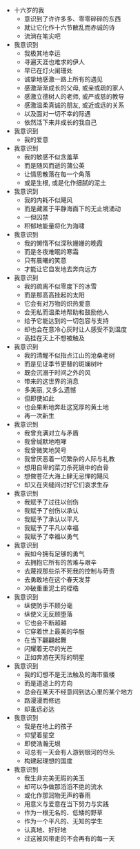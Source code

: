 - 十六岁的我
	- 意识到了许许多多、零零碎碎的东西
	- 就让它化作十六节散乱而赤诚的诗
	- 流淌在笔尖吧
- 我意识到
	- 我极其地幸运
	- 寻遍天涯也难求的伊人
	- 早已在灯火阑珊处
	- 诚挚地感激一路上所有的遇见
	- 感激渐渐成长的父母, 或亲或疏的家人
	- 感激立德树人的老师, 或严或慈的教导
	- 感激温柔真诚的朋友, 或近或远的关系
	- 以及面对一切不幸的际遇
	- 依然活下来并成长的我自己
- 我意识到
	- 我的爱意
- 我意识到
	- 我的敏感不似含羞草
	- 而是随风而逝的蒲公英
	- 让情思散落在每一个角落
	- 或是生根, 或是化作细腻的泥土
- 我意识到
	- 我的内耗不似飓风
	- 而是藏匿于平静海面下的无止境涌动
	- 一但囚禁
	- 积郁地能量将化为海啸
- 我意识到
	- 我的懒惰不似深秋姗姗的晚霞
	- 而是冬夜难眠的寒霜
	- 只有晨曦的笑意
	- 才能让它自发地去奔向远方
- 我意识到
	- 我的疏离不似零度下的冰雪
	- 而是那高高挂起的太阳
	- 它会有对万物的炽热爱意
	- 会无私而温柔地帮助和鼓励他人
	- 给予它能达到的一切包容与支持
	- 却也会在意冷心灰时让人感受不到温度
	- 高挂在天上不想被触及
- 我意识到
	- 我的清醒不似指点江山的沧桑老树
	- 而是见证季节更替的斑斓树叶
	- 既会沉溺于时间之外的风
	- 带来的这世界的消息
	- 多美丽, 又多么遗憾
	- 但即使如此
	- 也会果断地奔赴这宽厚的黄土地
	- 再一次新生
- 我意识到
	- 我曾充满对立与矛盾
	- 我曾缄默地咆哮
	- 我曾微笑地哭号
	- 我曾厌恶着一切繁杂的人际与礼教
	- 想用自卑的菜刀杀死镜中的白骨
	- 想做苍茫大海上肆无忌惮的飓风
	- 却又在夹缝间讨好它们哀求生存
- 我意识到
	- 我赋予了过往以创伤
	- 我赋予了创伤以承认
	- 我赋予了承认以平凡
	- 我赋予了平凡以幸福
	- 我赋予了幸福以勇气
- 我意识到
	- 我如今拥有足够的勇气
	- 去拥抱它所有的苦难与艰辛
	- 去蔑视那些杀不死我的控制与苛责
	- 去勇敢地在这个春天发芽
	- 冲破重重泥土的桎梏
- 我意识到
	- 纵使防手不顾分毫
	- 纵使义无反顾堕落
	- 它也会不断超越
	- 它穿着世上最美的华服
	- 在当下翩翩起舞
	- 闪耀着无尽的光芒
	- 正如奔游在天际的明星
- 我意识到
	- 我的幻想不是无法触及的海市蜃楼
	- 而是道途上的方向
	- 总会在某天不经意间到达心里的某个地方
	- 路漫漫而修远
	- 却虽远必达
- 我意识到
	- 我是在地上的孩子
	- 仰望着星空
	- 即使浩瀚无垠
	- 可总有一天会有人游到银河的尽头
	- 构建起理想的国度
- 我意识到
	- 我生非完美无瑕的美玉
	- 却可以争做那滔滔不绝的流水
	- 或化作那润物无声的春雨
	- 用意义与爱意在当下努力与实践
	- 作为一根无名的、低矮的野草
	- 作为一个平凡的、无知的学生
	- 认真地、好好地
	- 过这被风带走的不会再有的每一天